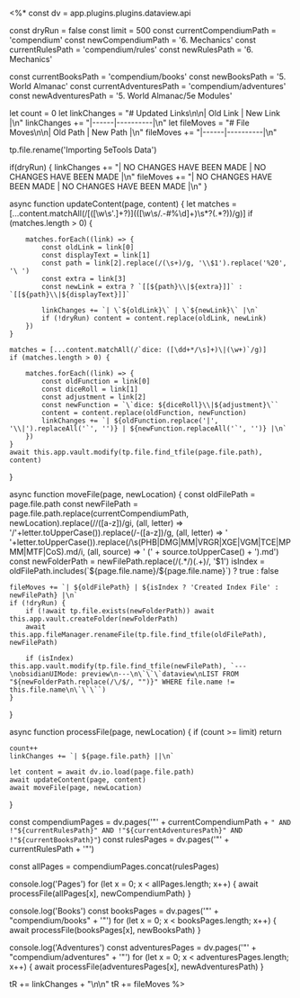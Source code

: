 <%*
const dv = app.plugins.plugins.dataview.api

<!-- UPDATE THESE VALUES -->

<!-- Handle moving img folder over -->
const dryRun = false
const limit = 500
const currentCompendiumPath = 'compendium'
const newCompendiumPath = '6. Mechanics'
const currentRulesPath = 'compendium/rules'
const newRulesPath = '6. Mechanics'

const currentBooksPath = 'compendium/books'
const newBooksPath = '5. World Almanac'
const currentAdventuresPath = 'compendium/adventures'
const newAdventuresPath = '5. World Almanac/5e Modules'

let count = 0
let linkChanges = "# Updated Links\n\n| Old Link | New Link |\n"
linkChanges += "|------|----------|\n"
let fileMoves = "# File Moves\n\n| Old Path | New Path |\n"
fileMoves += "|------|----------|\n"

tp.file.rename('Importing 5eTools Data')

if(dryRun) {
    linkChanges += "| NO CHANGES HAVE BEEN MADE | NO CHANGES HAVE BEEN MADE |\n"
    fileMoves += "| NO CHANGES HAVE BEEN MADE | NO CHANGES HAVE BEEN MADE |\n"
}

async function updateContent(page, content) {
    let matches = [...content.matchAll(/\[([\w\s'\.]+?)\]\(([\w\s\/\.\-\#%\d]+)\s*?(.*?)\)/g)]
    if (matches.length > 0) {

        matches.forEach((link) => {
            const oldLink = link[0]
            const displayText = link[1]
            const path = link[2].replace(/(\s+)/g, '\\$1').replace('%20', '\ ')
            const extra = link[3]
            const newLink = extra ? `[[${path}\\|${extra}]]` : `[[${path}\\|${displayText}]]`

            linkChanges += `| \`${oldLink}\` | \`${newLink}\` |\n`
            if (!dryRun) content = content.replace(oldLink, newLink)
        })
    }

    matches = [...content.matchAll(/`dice: ([\dd+*/\s]+)\|(\w+)`/g)]
    if (matches.length > 0) {

        matches.forEach((link) => {
            const oldFunction = link[0]
            const diceRoll = link[1]
            const adjustment = link[2]
            const newFunction = `\`dice: ${diceRoll}\\|${adjustment}\``
            content = content.replace(oldFunction, newFunction)
            linkChanges += `| ${oldFunction.replace('|', '\\|').replaceAll('`', '')} | ${newFunction.replaceAll('`', '')} |\n`
        })
    }
    await this.app.vault.modify(tp.file.find_tfile(page.file.path), content)
}

async function moveFile(page, newLocation) {
    const oldFilePath = page.file.path
    const newFilePath = page.file.path.replace(currentCompendiumPath, newLocation).replace(/\/([a-z])/gi, (all, letter) => '/'+letter.toUpperCase()).replace(/-([a-z])/g, (all, letter) => ' '+letter.toUpperCase()).replace(/\s(PHB|DMG|MM|VRGR|XGE|VGM|TCE|MPMM|MTF|CoS)\.md/i, (all, source) => ' (' + source.toUpperCase() + ').md')
    const newFolderPath = newFilePath.replace(/(.*\/)(.+)/, '$1')
    isIndex = oldFilePath.includes(`${page.file.name}/${page.file.name}`) ? true : false

    fileMoves += `| ${oldFilePath} | ${isIndex ? 'Created Index File' : newFilePath} |\n`
    if (!dryRun) {
        if (!await tp.file.exists(newFolderPath)) await this.app.vault.createFolder(newFolderPath)
        await this.app.fileManager.renameFile(tp.file.find_tfile(oldFilePath), newFilePath)

        if (isIndex) this.app.vault.modify(tp.file.find_tfile(newFilePath), `---\nobsidianUIMode: preview\n---\n\`\`\`dataview\nLIST FROM "${newFolderPath.replace(/\/$/, "")}" WHERE file.name != this.file.name\n\`\`\``)
    }
}

async function processFile(page, newLocation) {
    if (count >= limit) return

    count++
    linkChanges += `| ${page.file.path} ||\n`

    let content = await dv.io.load(page.file.path)
    await updateContent(page, content)
    await moveFile(page, newLocation)
}

const compendiumPages = dv.pages('"' + currentCompendiumPath + `" AND !"${currentRulesPath}" AND !"${currentAdventuresPath}" AND !"${currentBooksPath}"`)
const rulesPages = dv.pages('"' + currentRulesPath + '"')

const allPages = compendiumPages.concat(rulesPages)

console.log('Pages')
for (let x = 0; x < allPages.length; x++) {
    await processFile(allPages[x], newCompendiumPath)
}

console.log('Books')
const booksPages = dv.pages('"' + "compendium/books" + '"')
for (let x = 0; x < booksPages.length; x++) {
    await processFile(booksPages[x], newBooksPath)
}

console.log('Adventures')
const adventuresPages = dv.pages('"' + "compendium/adventures" + '"')
for (let x = 0; x < adventuresPages.length; x++) {
    await processFile(adventuresPages[x], newAdventuresPath)
}

tR += linkChanges + "\n\n"
tR += fileMoves
%>
